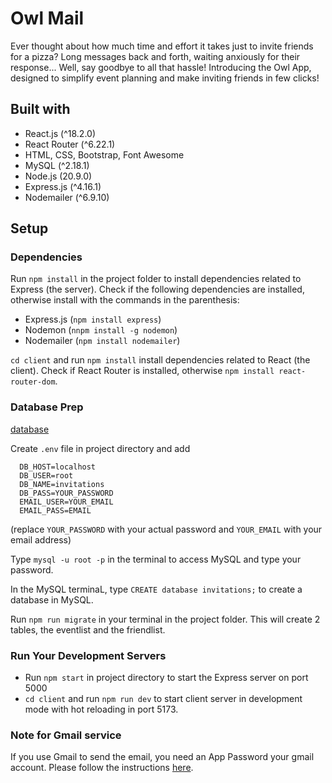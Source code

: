 # Owl Mail

Ever thought about how much time and effort it takes just to invite friends for a pizza? Long messages back and forth, waiting anxiously for their response... Well, say goodbye to all that hassle! Introducing the Owl App, designed to simplify event planning and make inviting friends in few clicks!

## Built with

- React.js (^18.2.0)
- React Router (^6.22.1)
- HTML, CSS, Bootstrap, Font Awesome
- MySQL (^2.18.1)
- Node.js (20.9.0)
- Express.js (^4.16.1)
- Nodemailer (^6.9.10)

## Setup

### Dependencies

Run `npm install` in the project folder to install dependencies related to Express (the server). Check if the following dependencies are installed, otherwise install with the commands in the parenthesis:

- Express.js (`npm install express`)
- Nodemon (`nnpm install -g nodemon`)
- Nodemailer (`npm install nodemailer`)

`cd client` and run `npm install` install dependencies related to React (the client). Check if React Router is installed, otherwise `npm install react-router-dom`.

### Database Prep

[database](db-modeling.png)

Create `.env` file in project directory and add

```
  DB_HOST=localhost
  DB_USER=root
  DB_NAME=invitations
  DB_PASS=YOUR_PASSWORD
  EMAIL_USER=YOUR_EMAIL
  EMAIL_PASS=EMAIL
```

(replace `YOUR_PASSWORD` with your actual password and `YOUR_EMAIL` with your email address)

Type `mysql -u root -p` in the terminal to access MySQL and type your password.

In the MySQL terminaL, type `CREATE database invitations;` to create a database in MySQL.

Run `npm run migrate` in your terminal in the project folder. This will create 2 tables, the eventlist and the friendlist.

### Run Your Development Servers

- Run `npm start` in project directory to start the Express server on port 5000
- `cd client` and run `npm run dev` to start client server in development mode with hot reloading in port 5173.

### Note for Gmail service

If you use Gmail to send the email, you need an App Password your gmail account. Please follow the instructions [here](https://medium.com/@y.mehnati_49486/how-to-send-an-email-from-your-gmail-account-with-nodemailer-837bf09a7628).
